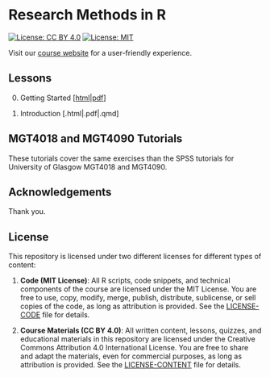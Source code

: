 # Research Methods in R
[![License: CC BY 4.0](https://img.shields.io/badge/License-CC%20BY%204.0-lightgrey.svg)](https://creativecommons.org/licenses/by/4.0/)
[![License: MIT](https://img.shields.io/badge/License-MIT-yellow.svg)](https://opensource.org/licenses/MIT)

Visit our [course website](https://bwurth.github.io/research-methods/) for a user-friendly experience.

## Lessons

0. Getting Started [[html](00-getting-started/00-getting-started.html)|[pdf](00-getting-started/00-getting-started.pdf)]

1. Introduction [.html|.pdf|.qmd]

## MGT4018 and MGT4090 Tutorials

These tutorials cover the same exercises than the SPSS tutorials for University of Glasgow MGT4018 and MGT4090.

## Acknowledgements

Thank you.

## License

This repository is licensed under two different licenses for different types of content:

1. **Code (MIT License)**: All R scripts, code snippets, and technical components of the course are licensed under the MIT License. You are free to use, copy, modify, merge, publish, distribute, sublicense, or sell copies of the code, as long as attribution is provided. See the [LICENSE-CODE](LICENSE-CODE) file for details.

2. **Course Materials (CC BY 4.0)**: All written content, lessons, quizzes, and educational materials in this repository are licensed under the Creative Commons Attribution 4.0 International License. You are free to share and adapt the materials, even for commercial purposes, as long as attribution is provided. See the [LICENSE-CONTENT](LICENSE-CONTENT) file for details.

